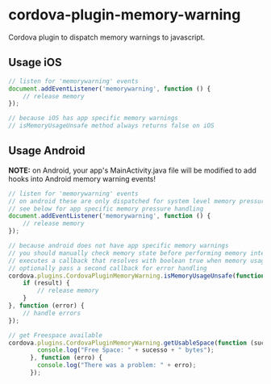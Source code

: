 # cordova-plugin-memory-warning

Cordova plugin to dispatch memory warnings to javascript.

## Usage iOS

```javascript
// listen for 'memorywarning' events
document.addEventListener('memorywarning', function () {
    // release memory
});

// because iOS has app specific memory warnings
// isMemoryUsageUnsafe method always returns false on iOS
```

## Usage Android

__NOTE:__ on Android, your app's MainActivity.java file will be modified to add hooks into Android memory warning events!

```javascript
// listen for 'memorywarning' events
// on android these are only dispatched for system level memory pressure
// see below for app specific memory pressure handling
document.addEventListener('memorywarning', function () {
    // release memory
});

// because android does not have app specific memory warnings
// you should manually check memory state before performing memory intensive operations
// executes a callback that resolves with boolean true when memory usage is at an unsafe level
// optionally pass a second callback for error handling
cordova.plugins.CordovaPluginMemoryWarning.isMemoryUsageUnsafe(function (result) {
    if (result) {
        // release memory
    }
}, function (error) {
    // handle errors
});

// get Freespace available
cordova.plugins.CordovaPluginMemoryWarning.getUsableSpace(function (sucesso) {
        console.log("Free Space: " + sucesso + " bytes");
      }, function (erro) {
        console.log("There was a problem: " + erro);
      });
```
